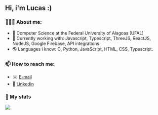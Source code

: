 ## Hi, i'm Lucas :)

### 🙋🏽‍♂️ About me:
- 📘 Computer Science at the Federal University of Alagoas (UFAL)
- 🔭 Currently working with: Javascript, Typescript, ThreeJS, ReactJS, NodeJS, Google Firebase, API integrations.
- 🌎 Languages i know: C, Python, JavaScript, HTML, CSS, Typescript.

### 📫 How to reach me:
-  ✉️ [E-mail](mailto:lucas.ol.tnr@gmail.com)
-  🔷 [Linkedin](https://www.linkedin.com/in/lucas-ten%C3%B3rio-74502a1a1/)

### 📝 My stats
<a href="https://github.com/lucastnr">
  <img align="center" src="https://github-readme-stats.vercel.app/api?username=lucastnr&show_icons=true" />
</a>
